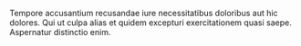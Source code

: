 Tempore accusantium recusandae iure necessitatibus doloribus aut hic dolores.
Qui ut culpa alias et quidem excepturi exercitationem quasi saepe.
Aspernatur distinctio enim.